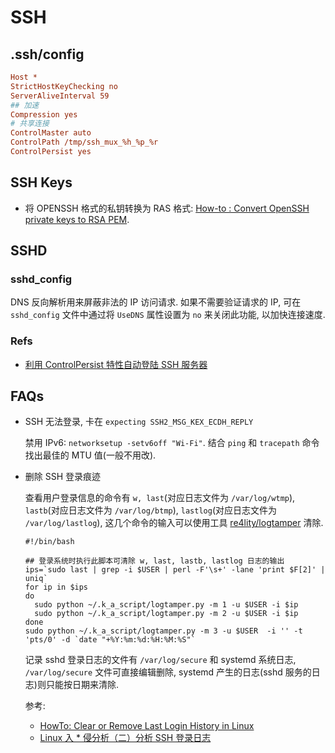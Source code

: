# SSH

## .ssh/config

```ini
Host *
StrictHostKeyChecking no
ServerAliveInterval 59
## 加速
Compression yes
# 共享连接
ControlMaster auto
ControlPath /tmp/ssh_mux_%h_%p_%r
ControlPersist yes

```

## SSH Keys
* 将 OPENSSH 格式的私钥转换为 RAS 格式: [How-to : Convert OpenSSH private keys to RSA PEM](https://federicofr.wordpress.com/2019/01/02/how-to-convert-openssh-private-keys-to-rsa-pem/).

## SSHD
### sshd_config
DNS 反向解析用来屏蔽非法的 IP 访问请求. 如果不需要验证请求的 IP, 可在 `sshd_config` 文件中通过将 `UseDNS` 属性设置为 `no` 来关闭此功能, 以加快连接速度.

### Refs
* [利用 ControlPersist 特性自动登陆 SSH 服务器](https://www.hi-linux.com/posts/39001.html)


## FAQs
* SSH 无法登录, 卡在 `expecting SSH2_MSG_KEX_ECDH_REPLY`

    禁用 IPv6: `networksetup -setv6off "Wi-Fi"`.
    结合 `ping` 和 `tracepath` 命令找出最佳的 MTU 值(一般不用改).
        
* 删除 SSH 登录痕迹

    查看用户登录信息的命令有 `w, last`(对应日志文件为 `/var/log/wtmp`), `lastb`(对应日志文件为 `/var/log/btmp`), `lastlog`(对应日志文件为 `/var/log/lastlog`), 这几个命令的输入可以使用工具 [re4lity/logtamper](https://github.com/re4lity/logtamper) 清除.
    
    ```shell
    #!/bin/bash

    ## 登录系统时执行此脚本可清除 w, last, lastb, lastlog 日志的输出
    ips=`sudo last | grep -i $USER | perl -F'\s+' -lane 'print $F[2]' | uniq`
    for ip in $ips
    do
      sudo python ~/.k_a_script/logtamper.py -m 1 -u $USER -i $ip
      sudo python ~/.k_a_script/logtamper.py -m 2 -u $USER -i $ip
    done
    sudo python ~/.k_a_script/logtamper.py -m 3 -u $USER  -i '' -t 'pts/0' -d `date "+%Y:%m:%d:%H:%M:%S"`

    ```
    
    记录 sshd 登录日志的文件有 `/var/log/secure` 和 systemd 系统日志, `/var/log/secure` 文件可直接编辑删除, systemd 产生的日志(sshd 服务的日志)则只能按日期来清除.
    
    参考: 
    * [HowTo: Clear or Remove Last Login History in Linux](https://www.shellhacks.com/clear-remove-last-login-history-linux/)
    * [Linux 入 * 侵分析（二）分析 SSH 登录日志](https://blog.51cto.com/winhe/2114533)